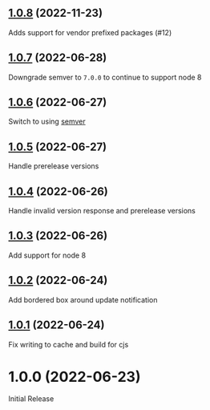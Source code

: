## [1.0.8](https://github.com/alexbrazier/simple-update-notifier/compare/v1.0.7...v1.0.8) (2022-11-23)

Adds support for vendor prefixed packages (#12)

## [1.0.7](https://github.com/alexbrazier/simple-update-notifier/compare/v1.0.6...v1.0.7) (2022-06-28)

Downgrade semver to `7.0.0` to continue to support node 8

## [1.0.6](https://github.com/alexbrazier/simple-update-notifier/compare/v1.0.5...v1.0.6) (2022-06-27)

Switch to using [semver](https://github.com/npm/node-semver)

## [1.0.5](https://github.com/alexbrazier/simple-update-notifier/compare/v1.0.4...v1.0.5) (2022-06-27)

Handle prerelease versions

## [1.0.4](https://github.com/alexbrazier/simple-update-notifier/compare/v1.0.3...v1.0.4) (2022-06-26)

Handle invalid version response and prerelease versions

## [1.0.3](https://github.com/alexbrazier/simple-update-notifier/compare/v1.0.2...v1.0.3) (2022-06-26)

Add support for node 8

## [1.0.2](https://github.com/alexbrazier/simple-update-notifier/compare/v1.0.1...v1.0.2) (2022-06-24)

Add bordered box around update notification

## [1.0.1](https://github.com/alexbrazier/simple-update-notifier/compare/v1.0.0...v1.0.1) (2022-06-24)

Fix writing to cache and build for cjs

# 1.0.0 (2022-06-23)

Initial Release
